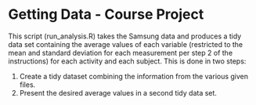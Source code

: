 # Getting Data - Course Project

This script (run_analysis.R) takes the Samsung data and produces a tidy data set containing the average values of each variable (restricted to the mean and standard deviation for each measurement per step 2 of the instructions) for each activity and each subject. This is done in two steps: 

1. Create a tidy dataset combining the information from the various given files.
2. Present the desired average values in a second tidy data set.

